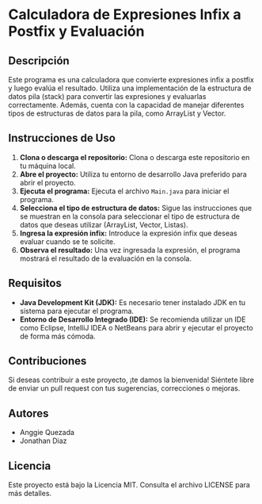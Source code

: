 
# Calculadora de Expresiones Infix a Postfix y Evaluación

## Descripción

Este programa es una calculadora que convierte expresiones infix a postfix y luego evalúa el resultado. Utiliza una implementación de la estructura de datos pila (stack) para convertir las expresiones y evaluarlas correctamente. Además, cuenta con la capacidad de manejar diferentes tipos de estructuras de datos para la pila, como ArrayList y Vector.

## Instrucciones de Uso

1. **Clona o descarga el repositorio:** Clona o descarga este repositorio en tu máquina local.
2. **Abre el proyecto:** Utiliza tu entorno de desarrollo Java preferido para abrir el proyecto.
3. **Ejecuta el programa:** Ejecuta el archivo `Main.java` para iniciar el programa.
4. **Selecciona el tipo de estructura de datos:** Sigue las instrucciones que se muestran en la consola para seleccionar el tipo de estructura de datos que deseas utilizar (ArrayList, Vector, Listas).
5. **Ingresa la expresión infix:** Introduce la expresión infix que deseas evaluar cuando se te solicite.
6. **Observa el resultado:** Una vez ingresada la expresión, el programa mostrará el resultado de la evaluación en la consola.

## Requisitos

- **Java Development Kit (JDK):** Es necesario tener instalado JDK en tu sistema para ejecutar el programa.
- **Entorno de Desarrollo Integrado (IDE):** Se recomienda utilizar un IDE como Eclipse, IntelliJ IDEA o NetBeans para abrir y ejecutar el proyecto de forma más cómoda.


## Contribuciones

Si deseas contribuir a este proyecto, ¡te damos la bienvenida! Siéntete libre de enviar un pull request con tus sugerencias, correcciones o mejoras.

## Autores

- Anggie Quezada
- Jonathan Diaz

## Licencia

Este proyecto está bajo la Licencia MIT. Consulta el archivo LICENSE para más detalles.

